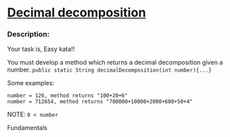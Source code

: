 <div class="w-full panel bg-ui-section"><h1><a href="https://www.codewars.com/kata/581f5cf739dc42ac2400007b" target="_blank">Decimal decomposition</a></h1><h3 class="wf-title-alt">Description:</h3><div class="markdown prose max-w-5xl mx-auto" id="description"><p>Your task is, Easy kata!!</p>
<p>You must develop a method which returns a decimal decomposition given a number.
<code>public static String decimalDecomposition(int number){...}</code></p>
<p>Some examples:</p>
<pre><code>number = 126, method returns "100+20+6"
number = 712654, method returns "700000+10000+2000+600+50+4"
</code></pre>
<p>NOTE: <code>0 &lt; number</code></p>
</div><div class="pt-4 max-w-5xl mx-auto"><div class="mt-4"><span><i class="icon-moon-tag "></i></span><div class="keyword-tag">Fundamentals</div></div></div></div>